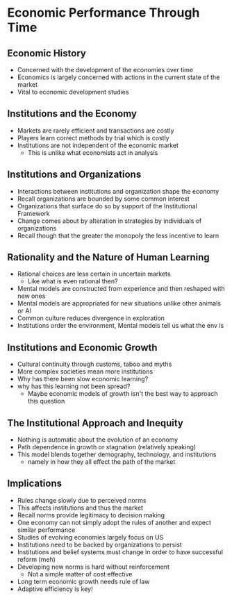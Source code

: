 # Economic Performance Through Time  

## Economic History  
 - Concerned with the development of the economies over time  
 - Economics is largely concerned with actions in the current state of the market  
 - Vital to economic development studies  

## Institutions and the Economy  
 - Markets are rarely efficient and transactions are costly  
 - Players learn correct methods by trial which is costly   
 - Institutions are not independent of the economic market  
   - This is unlike what economists act in analysis  

## Institutions and Organizations  
 - Interactions between institutions and organization shape the economy  
 - Recall organizations are bounded by some common interest  
 - Organizations that surface do so by support of the Institutional Framework  
 - Change comes about by alteration in strategies by individuals of organizations  
 - Recall though that the greater the monopoly the less incentive to learn  

## Rationality and the Nature of Human Learning  
 - Rational choices are less certain in uncertain markets  
   - Like what is even rational then?  
 - Mental models are constructed from experience and then reshaped with new ones  
 - Mental models are appropriated for new situations unlike other animals or AI  
 - Common culture reduces divergence in exploration  
 - Institutions order the environment, Mental models tell us what the env is  

## Institutions and Economic Growth  
 - Cultural continuity through customs, taboo and myths  
 - More complex societies mean more institutions  
 - Why has there been slow economic learning?  
 - why has this learning not been spread?
   - Maybe economic models of growth isn't the best way to approach this question  

## The Institutional Approach and Inequity  
 - Nothing is automatic about the evolution of an economy  
 - Path dependence in growth or stagnation (relatively speaking)  
 - This model blends together demography, technology, and institutions  
   - namely in how they all effect the path of the market  

## Implications  
 - Rules change slowly due to perceived norms  
 - This affects institutions and thus the market  
 - Recall norms provide legitimacy to decision making  
 - One economy can not simply adopt the rules of another and expect similar performance  
 - Studies of evolving economies largely focus on US  
 - Institutions need to be backed by organizations to persist  
 - Institutions and belief systems must change in order to have successful reform (meh)  
 - Developing new norms is hard without reinforcement  
   - Not a simple matter of cost effective  
 - Long term economic growth needs rule of law  
 - Adaptive efficiency is key!  

